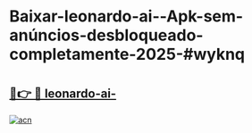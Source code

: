 # Baixar-leonardo-ai--Apk-sem-anúncios-desbloqueado-completamente-2025-#wyknq

# <h2><a href="https://ainizakaria.my?title=leonardo-ai-&ref=24M">🔗👉 🔴 leonardo-ai-</a></h2>

[![acn](https://github.com/user-attachments/assets/0f9c940e-d8b0-45ae-aac7-cd30a18b3e1c)](https://ainizakaria.my?title=leonardo-ai-&ref=24M)

